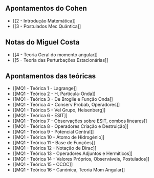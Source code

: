 ## Apontamentos do Cohen
- [[2 - Introdução Matemática]]
- [[3 - Postulados Mec Quântica]]

## Notas do Miguel Costa
- [[4 - Teoria Geral do momento angular]]
- [[5 - Teoria das Perturbações Estacionárias]]

## Apontamentos das teóricas
- [[MQ1 - Teórica 1 - Lagrange]]
- [[MQ1 - Teórica 2 - H, Partícula-Onda]]
- [[MQ1 - Teórica 3 - De Broglie e Função Onda]]
- [[MQ1 - Teórica 4 - Conserv Probab, Operadores]]
- [[MQ1 - Teórica 5 - Vel Grupo, Heisenberg]]
- [[MQ1 - Teórica 6 - ESIT]]
- [[MQ1 - Teórica 7 - Observações sobre ESIT, combos lineares]]
- [[MQ1 - Teórica 8 - Operadores Criação e Destruição]]
- [[MQ1 - Teórica 9 - Potencial Central]]
- [[MQ1 - Teórica 10 - Átomo de Hidrogénio]]
- [[MQ1 - Teórica 11 - Base de Funções]]
- [[MQ1 - Teórica 12 - Notação de Dirac]]
- [[MQ1 - Teórica 13 - Operadores Adjuntos e Hermíticos]]
- [[MQ1 - Teórica 14 - Valores Próprios, Observáveis, Postulados]]
- [[MQ1 - Teórica 15 -  CCOC]]
- [[MQ1 - Teórica 16 - Canónica, Teoria Mom Angular]]
